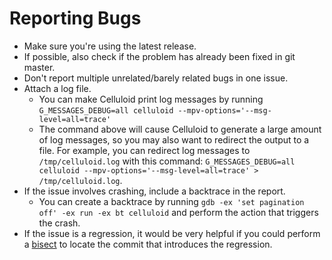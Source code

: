 # Reporting Bugs
- Make sure you're using the latest release.
- If possible, also check if the problem has already been fixed in git master.
- Don't report multiple unrelated/barely related bugs in one issue.
- Attach a log file.
	- You can make Celluloid print log messages by running
	  `G_MESSAGES_DEBUG=all celluloid --mpv-options='--msg-level=all=trace'`
	- The command above will cause Celluloid to generate a large amount of
	  log messages, so you may also want to redirect the output to a file.
	  For example, you can redirect log messages to `/tmp/celluloid.log`
	  with this command:
	  `G_MESSAGES_DEBUG=all celluloid --mpv-options='--msg-level=all=trace' > /tmp/celluloid.log`.
- If the issue involves crashing, include a backtrace in the report.
	- You can create a backtrace by running
	  `gdb -ex 'set pagination off' -ex run -ex bt celluloid`
	  and perform the action that triggers the crash.
- If the issue is a regression, it would be very helpful if you could perform a
  [bisect](https://git-scm.com/docs/git-bisect) to locate the commit that
  introduces the regression.

